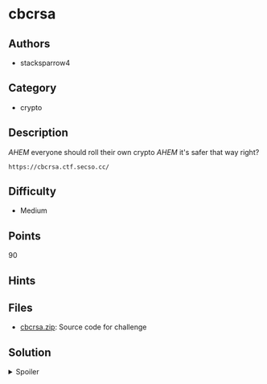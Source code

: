 # cbcrsa

## Authors

-   stacksparrow4

## Category

-   crypto

## Description

_AHEM_ everyone should roll their own crypto _AHEM_ it's safer that way right?

`https://cbcrsa.ctf.secso.cc/`

## Difficulty

-   Medium

## Points

90

## Hints

## Files

-   [cbcrsa.zip](./_ctfd/files/cbcrsa.zip): Source code for challenge

## Solution

<details>
<summary>Spoiler</summary>

### Idea

Exploit a badly written encrypted cookie library.

### Walkthrough

There are many problems with this library, firstly, there is no form
of authentication code or signing to check that the message hasn't been tampered
with before decoding it. Secondly, the RSA implementation does not pad the value
before decrypting it, meaning that a value of 0 or 1 will give itself after
being exponentiated. This means we can use the initialisation vector, which
is XORed with the first block, to craft a valid message.

Refer to [solve.py](./solve.py) for technical details.

### Flag

`SKYLIGHT{symm3tric_crypt0_15_34sy_2_m3ss_Up}`

</details>

